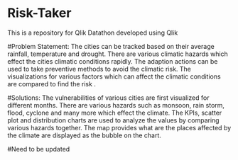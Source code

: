 
# Risk-Taker 
This is a repository for Qlik Datathon developed using Qlik

#Problem Statement:
The cities can be tracked based on their average rainfall, temperature and drought.
There are various climatic hazards which effect the cities climatic conditions rapidly.
The adaption actions can be used to take preventive methods to avoid the climatic risk.
The visualizations for various factors which can affect the climatic conditions are compared to find the risk .

#Solutions:
The vulnerabilities of various cities are first visualized for different months.
There are various hazards such as monsoon, rain storm, flood, cyclone and many more which effect the climate.
The KPIs, scatter plot and distribution charts are used to analyze the values by comparing various hazards together.
The map provides what are the places affected by the climate are displayed as the bubble on the chart.

#Need to be updated
 



